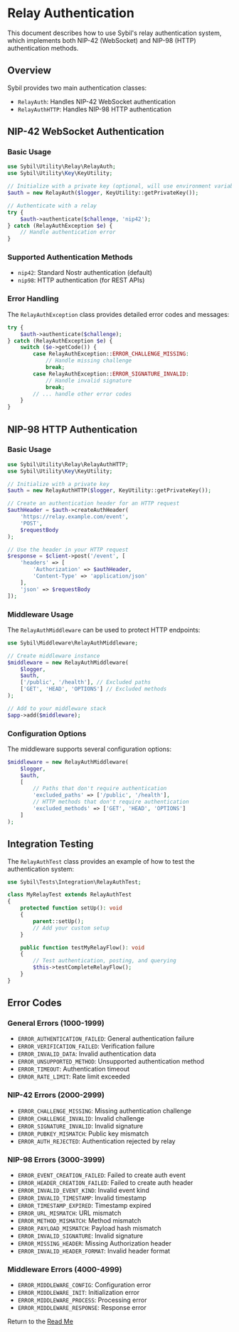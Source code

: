 # Relay Authentication

This document describes how to use Sybil's relay authentication system, which implements both NIP-42 (WebSocket) and NIP-98 (HTTP) authentication methods.

## Overview

Sybil provides two main authentication classes:
- `RelayAuth`: Handles NIP-42 WebSocket authentication
- `RelayAuthHTTP`: Handles NIP-98 HTTP authentication

## NIP-42 WebSocket Authentication

### Basic Usage

```php
use Sybil\Utility\Relay\RelayAuth;
use Sybil\Utility\Key\KeyUtility;

// Initialize with a private key (optional, will use environment variable if not provided)
$auth = new RelayAuth($logger, KeyUtility::getPrivateKey());

// Authenticate with a relay
try {
    $auth->authenticate($challenge, 'nip42');
} catch (RelayAuthException $e) {
    // Handle authentication error
}
```

### Supported Authentication Methods

- `nip42`: Standard Nostr authentication (default)
- `nip98`: HTTP authentication (for REST APIs)

### Error Handling

The `RelayAuthException` class provides detailed error codes and messages:

```php
try {
    $auth->authenticate($challenge);
} catch (RelayAuthException $e) {
    switch ($e->getCode()) {
        case RelayAuthException::ERROR_CHALLENGE_MISSING:
            // Handle missing challenge
            break;
        case RelayAuthException::ERROR_SIGNATURE_INVALID:
            // Handle invalid signature
            break;
        // ... handle other error codes
    }
}
```

## NIP-98 HTTP Authentication

### Basic Usage

```php
use Sybil\Utility\Relay\RelayAuthHTTP;
use Sybil\Utility\Key\KeyUtility;

// Initialize with a private key
$auth = new RelayAuthHTTP($logger, KeyUtility::getPrivateKey());

// Create an authentication header for an HTTP request
$authHeader = $auth->createAuthHeader(
    'https://relay.example.com/event',
    'POST',
    $requestBody
);

// Use the header in your HTTP request
$response = $client->post('/event', [
    'headers' => [
        'Authorization' => $authHeader,
        'Content-Type' => 'application/json'
    ],
    'json' => $requestBody
]);
```

### Middleware Usage

The `RelayAuthMiddleware` can be used to protect HTTP endpoints:

```php
use Sybil\Middleware\RelayAuthMiddleware;

// Create middleware instance
$middleware = new RelayAuthMiddleware(
    $logger,
    $auth,
    ['/public', '/health'], // Excluded paths
    ['GET', 'HEAD', 'OPTIONS'] // Excluded methods
);

// Add to your middleware stack
$app->add($middleware);
```

### Configuration Options

The middleware supports several configuration options:

```php
$middleware = new RelayAuthMiddleware(
    $logger,
    $auth,
    [
        // Paths that don't require authentication
        'excluded_paths' => ['/public', '/health'],
        // HTTP methods that don't require authentication
        'excluded_methods' => ['GET', 'HEAD', 'OPTIONS']
    ]
);
```

## Integration Testing

The `RelayAuthTest` class provides an example of how to test the authentication system:

```php
use Sybil\Tests\Integration\RelayAuthTest;

class MyRelayTest extends RelayAuthTest
{
    protected function setUp(): void
    {
        parent::setUp();
        // Add your custom setup
    }

    public function testMyRelayFlow(): void
    {
        // Test authentication, posting, and querying
        $this->testCompleteRelayFlow();
    }
}
```

## Error Codes

### General Errors (1000-1999)
- `ERROR_AUTHENTICATION_FAILED`: General authentication failure
- `ERROR_VERIFICATION_FAILED`: Verification failure
- `ERROR_INVALID_DATA`: Invalid authentication data
- `ERROR_UNSUPPORTED_METHOD`: Unsupported authentication method
- `ERROR_TIMEOUT`: Authentication timeout
- `ERROR_RATE_LIMIT`: Rate limit exceeded

### NIP-42 Errors (2000-2999)
- `ERROR_CHALLENGE_MISSING`: Missing authentication challenge
- `ERROR_CHALLENGE_INVALID`: Invalid challenge
- `ERROR_SIGNATURE_INVALID`: Invalid signature
- `ERROR_PUBKEY_MISMATCH`: Public key mismatch
- `ERROR_AUTH_REJECTED`: Authentication rejected by relay

### NIP-98 Errors (3000-3999)
- `ERROR_EVENT_CREATION_FAILED`: Failed to create auth event
- `ERROR_HEADER_CREATION_FAILED`: Failed to create auth header
- `ERROR_INVALID_EVENT_KIND`: Invalid event kind
- `ERROR_INVALID_TIMESTAMP`: Invalid timestamp
- `ERROR_TIMESTAMP_EXPIRED`: Timestamp expired
- `ERROR_URL_MISMATCH`: URL mismatch
- `ERROR_METHOD_MISMATCH`: Method mismatch
- `ERROR_PAYLOAD_MISMATCH`: Payload hash mismatch
- `ERROR_INVALID_SIGNATURE`: Invalid signature
- `ERROR_MISSING_HEADER`: Missing Authorization header
- `ERROR_INVALID_HEADER_FORMAT`: Invalid header format

### Middleware Errors (4000-4999)
- `ERROR_MIDDLEWARE_CONFIG`: Configuration error
- `ERROR_MIDDLEWARE_INIT`: Initialization error
- `ERROR_MIDDLEWARE_PROCESS`: Processing error
- `ERROR_MIDDLEWARE_RESPONSE`: Response error


Return to the [Read Me](./../README.md)